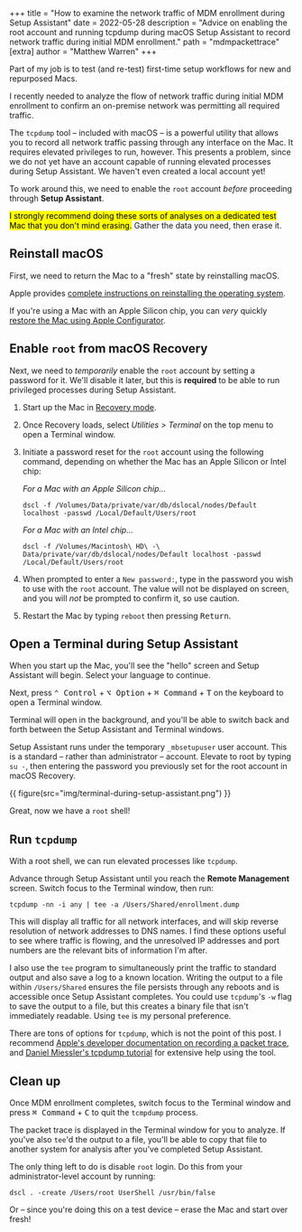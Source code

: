 +++
title = "How to examine the network traffic of MDM enrollment during Setup Assistant"
date = 2022-05-28
description = "Advice on enabling the root account and running tcpdump during macOS Setup Assistant to record network traffic during initial MDM enrollment."
path = "mdmpackettrace"
[extra]
author = "Matthew Warren"
+++

Part of my job is to test (and re-test) first-time setup workflows for new and
repurposed Macs.

I recently needed to analyze the flow of network traffic during initial MDM
enrollment to confirm an on-premise network was permitting all required traffic.

The `tcpdump` tool – included with macOS – is a powerful utility that allows you
to record all network traffic passing through any interface on the Mac. It
requires elevated privileges to run, however. This presents a problem, since we
do not yet have an account capable of running elevated processes during Setup
Assistant. We haven't even created a local account yet!

To work around this, we need to enable the `root` account _before_ proceeding
through **Setup Assistant**.

<!-- more -->

<mark>I strongly recommend doing these sorts of analyses on a dedicated test Mac
that you don't mind erasing.</mark> Gather the data you need, then erase it.

## Reinstall macOS

First, we need to return the Mac to a "fresh" state by reinstalling macOS.

Apple provides [complete instructions on reinstalling the operating system][os].

If you're using a Mac with an Apple Silicon chip, you can _very_ quickly
[restore the Mac using Apple Configurator][configurator].

## Enable `root` from macOS Recovery

Next, we need to _temporarily_ enable the `root` account by setting a
password for it. We'll disable it later, but this is **required** to be able to
run privileged processes during Setup Assistant.

1. Start up the Mac in [Recovery mode][recovery].
2. Once Recovery loads, select *Utilities > Terminal* on the top menu to open a
   Terminal window.
3. Initiate a password reset for the `root` account using the following command,
   depending on whether the Mac has an Apple Silicon or Intel chip:

   _For a Mac with an Apple Silicon chip..._
   
   ```shell
   dscl -f /Volumes/Data/private/var/db/dslocal/nodes/Default localhost -passwd /Local/Default/Users/root
   ```

   _For a Mac with an Intel chip..._

   ```shell
   dscl -f /Volumes/Macintosh\ HD\ -\ Data/private/var/db/dslocal/nodes/Default localhost -passwd /Local/Default/Users/root
   ```
4. When prompted to enter a `New password:`, type in the password you wish to
   use with the `root` account. The value will not be displayed on screen, and
   you will *not* be prompted to confirm it, so use caution.
5. Restart the Mac by typing `reboot` then pressing <kbd>Return</kbd>.

## Open a Terminal during Setup Assistant

When you start up the Mac, you'll see the "hello" screen and Setup Assistant
will begin. Select your language to continue.

Next, press <kbd>⌃ Control</kbd> + <kbd>⌥ Option</kbd> + <kbd>⌘ Command</kbd> +
<kbd>T</kbd> on the keyboard to open a Terminal window.

Terminal will open in the background, and you'll be able to switch back and
forth between the Setup Assistant and Terminal windows.

Setup Assistant runs under the temporary `_mbsetupuser` user account. This is a
standard – rather than administrator – account. Elevate to root by typing `su
-`, then entering the password you previously set for the root account in macOS
Recovery.

{{ figure(src="img/terminal-during-setup-assistant.png") }}

Great, now we have a `root` shell!

## Run `tcpdump`

With a root shell, we can run elevated processes like `tcpdump`.

Advance through Setup Assistant until you reach the **Remote Management**
screen. Switch focus to the Terminal window, then run:

```shell
tcpdump -nn -i any | tee -a /Users/Shared/enrollment.dump
```

This will display all traffic for all network interfaces, and will skip reverse
resolution of network addresses to DNS names. I find these options useful to see
where traffic is flowing, and the unresolved IP addresses and port numbers are
the relevant bits of information I'm after.

I also use the `tee` program to simultaneously print the traffic to standard
output and also save a log to a known location. Writing the output to a file
within `/Users/Shared` ensures the file persists through any reboots and is
accessible once Setup Assistant completes. You could use `tcpdump`'s `-w` flag
to save the output to a file, but this creates a binary file that isn't
immediately readable. Using `tee` is my personal preference.

There are tons of options for `tcpdump`, which is not the point of this post. I
recommend [Apple's developer documentation on recording a packet
trace][appletcpdump], and [Daniel Miessler's tcpdump tutorial][miessler] for
extensive help using the tool.

## Clean up

Once MDM enrollment completes, switch focus to the Terminal window and press
<kbd>⌘ Command</kbd> + <kbd>C</kbd> to quit the `tcmpdump` process.

The packet trace is displayed in the Terminal window for you to analyze. If
you've also `tee`'d the output to a file, you'll be able to copy that
file to another system for analysis after you've completed Setup Assistant.

The only thing left to do is disable `root` login. Do this from your
administrator-level account by running:

```shell
dscl . -create /Users/root UserShell /usr/bin/false
```

Or – since you're doing this on a test device – erase the Mac and start over
fresh!

[os]: <https://support.apple.com/en-us/HT204904>
[configurator]: <https://support.apple.com/guide/apple-configurator-mac/revive-or-restore-a-mac-with-apple-silicon-apdd5f3c75ad/mac>
[recovery]: <https://support.apple.com/guide/mac-help/intro-to-macos-recovery-mchl46d531d6/mac>
[appletcpdump]: <https://developer.apple.com/documentation/network/recording_a_packet_trace>
[miessler]: <https://danielmiessler.com/study/tcpdump/>
